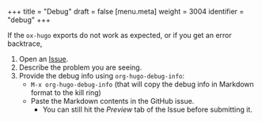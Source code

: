 +++
title = "Debug"
draft = false
[menu.meta]
  weight = 3004
  identifier = "debug"
+++

If the `ox-hugo` exports do not work as expected, or if you get an
error backtrace,

1.  Open an [Issue](https://github.com/kaushalmodi/ox-hugo/issues).
2.  Describe the problem you are seeing.
3.  Provide the debug info using `org-hugo-debug-info`:
    -   `M-x org-hugo-debug-info` (that will copy the debug info in
        Markdown format to the kill ring)
    -   Paste the Markdown contents in the GitHub issue.
        -   You can still hit the _Preview_ tab of the Issue before
            submitting it.

